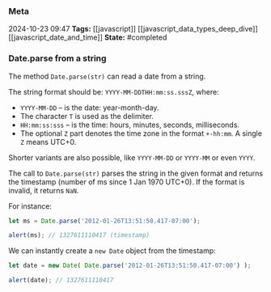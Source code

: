 ### Meta
2024-10-23 09:47
**Tags:** [[javascript]] [[javascript_data_types_deep_dive]] [[javascript_date_and_time]]
**State:** #completed 

### Date.parse from a string
The method `Date.parse(str)` can read a date from a string.

The string format should be: `YYYY-MM-DDTHH:mm:ss.sssZ`, where:
- `YYYY-MM-DD` – is the date: year-month-day.
- The character `T` is used as the delimiter.
- `HH:mm:ss:sss` – is the time: hours, minutes, seconds, milliseconds.
- The optional `Z` part denotes the time zone in the format `+-hh:mm`. A single `Z` means UTC+0.

Shorter variants are also possible, like `YYYY-MM-DD` or `YYYY-MM` or even `YYYY`.

The call to `Date.parse(str)` parses the string in the given format and returns the timestamp (number of ms since 1 Jan 1970 UTC+0). If the format is invalid, it returns `NaN`.

For instance:

```JavaScript title:app.js
let ms = Date.parse('2012-01-26T13:51:50.417-07:00');

alert(ms); // 1327611110417 (timestamp)
```

We can instantly create a `new Date` object from the timestamp:

```JavaScript title:app.js
let date = new Date( Date.parse('2012-01-26T13:51:50.417-07:00') );

alert(date); // 1327611110417
```